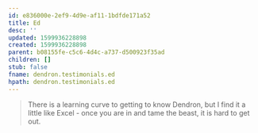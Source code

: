 ```yaml
---
id: e836000e-2ef9-4d9e-af11-1bdfde171a52
title: Ed
desc: ''
updated: 1599936228898
created: 1599936228898
parent: b08155fe-c5c6-4d4c-a737-d500923f35ad
children: []
stub: false
fname: dendron.testimonials.ed
hpath: dendron.testimonials.ed
---
```

> There is a learning curve to getting to know Dendron, but I find it a little like Excel - once you are in and tame the beast, it is hard to get out. 

